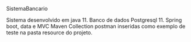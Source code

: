SistemaBancario

Sistema desenvolvido em java 11.
Banco de dados Postgresql 11.
Spring boot, data e MVC
Maven
Collection postman inseridas como exemplo de teste na pasta resource do projeto.
